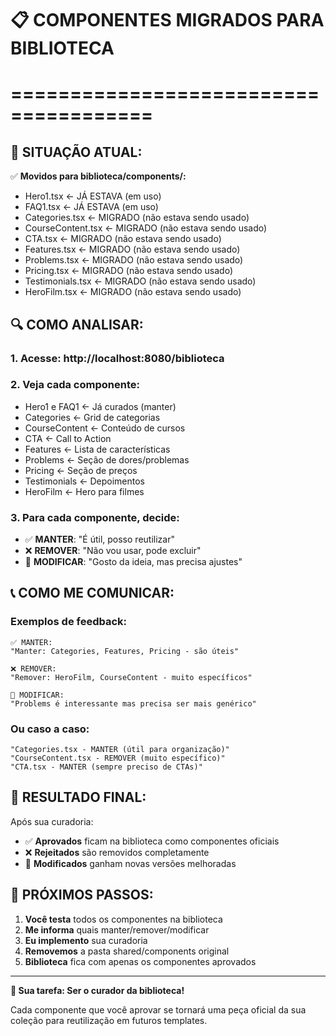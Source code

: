 # 📋 COMPONENTES MIGRADOS PARA BIBLIOTECA
# ======================================

## 🎯 SITUAÇÃO ATUAL:

✅ **Movidos para biblioteca/components/:**
- Hero1.tsx ← JÁ ESTAVA (em uso)
- FAQ1.tsx ← JÁ ESTAVA (em uso)
- Categories.tsx ← MIGRADO (não estava sendo usado)
- CourseContent.tsx ← MIGRADO (não estava sendo usado)  
- CTA.tsx ← MIGRADO (não estava sendo usado)
- Features.tsx ← MIGRADO (não estava sendo usado)
- Problems.tsx ← MIGRADO (não estava sendo usado)
- Pricing.tsx ← MIGRADO (não estava sendo usado)
- Testimonials.tsx ← MIGRADO (não estava sendo usado)
- HeroFilm.tsx ← MIGRADO (não estava sendo usado)

## 🔍 COMO ANALISAR:

### **1. Acesse:** http://localhost:8080/biblioteca

### **2. Veja cada componente:**
- Hero1 e FAQ1 ← Já curados (manter)
- Categories ← Grid de categorias
- CourseContent ← Conteúdo de cursos  
- CTA ← Call to Action
- Features ← Lista de características
- Problems ← Seção de dores/problemas
- Pricing ← Seção de preços
- Testimonials ← Depoimentos
- HeroFilm ← Hero para filmes

### **3. Para cada componente, decide:**
- ✅ **MANTER**: "É útil, posso reutilizar"
- ❌ **REMOVER**: "Não vou usar, pode excluir"
- 🔄 **MODIFICAR**: "Gosto da ideia, mas precisa ajustes"

## 📞 COMO ME COMUNICAR:

### **Exemplos de feedback:**

```
✅ MANTER:
"Manter: Categories, Features, Pricing - são úteis"

❌ REMOVER:  
"Remover: HeroFilm, CourseContent - muito específicos"

🔄 MODIFICAR:
"Problems é interessante mas precisa ser mais genérico"
```

### **Ou caso a caso:**
```
"Categories.tsx - MANTER (útil para organização)"
"CourseContent.tsx - REMOVER (muito específico)"  
"CTA.tsx - MANTER (sempre preciso de CTAs)"
```

## 🎯 RESULTADO FINAL:

Após sua curadoria:
- ✅ **Aprovados** ficam na biblioteca como componentes oficiais
- ❌ **Rejeitados** são removidos completamente  
- 🔄 **Modificados** ganham novas versões melhoradas

## 🚀 PRÓXIMOS PASSOS:

1. **Você testa** todos os componentes na biblioteca
2. **Me informa** quais manter/remover/modificar
3. **Eu implemento** sua curadoria
4. **Removemos** a pasta shared/components original
5. **Biblioteca** fica com apenas os componentes aprovados

---

**🎯 Sua tarefa: Ser o curador da biblioteca!**

Cada componente que você aprovar se tornará uma peça oficial da sua coleção para reutilização em futuros templates.

